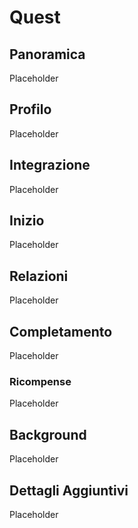 # Quest

## Panoramica

Placeholder

## Profilo

Placeholder

## Integrazione

Placeholder

## Inizio

Placeholder

## Relazioni

Placeholder

## Completamento

Placeholder

### Ricompense

Placeholder

## Background

Placeholder

## Dettagli Aggiuntivi

Placeholder